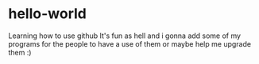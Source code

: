 # hello-world
Learning how to use github
It's fun as hell and i gonna add some of my programs for the people to have a use of them or maybe help me upgrade them :)
